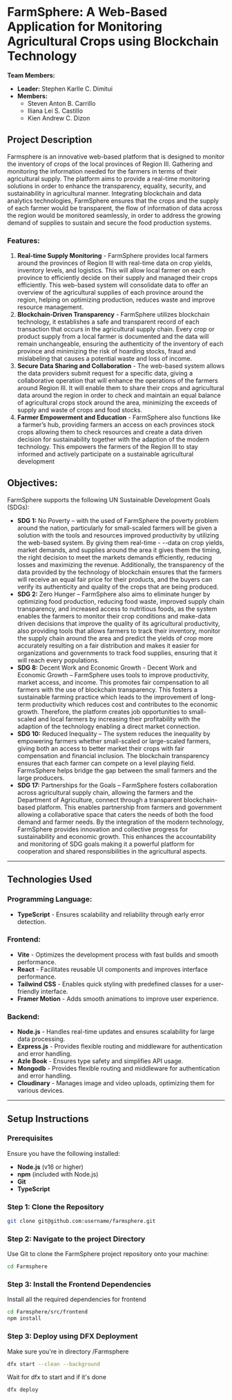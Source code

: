 # FarmSphere: A Web-Based Application for Monitoring Agricultural Crops using Blockchain Technology

**Team Members:**
- **Leader:** Stephen Karlle C. Dimitui
- **Members:**
  - Steven Anton B. Carrillo
  - Iliana Lei S. Castillo
  - Kien Andrew C. Dizon

## Project Description
Farmsphere is an innovative web-based platform that is designed to monitor the inventory of crops of the local provinces of Region III. Gathering and monitoring the information needed for the farmers in terms of their agricultural supply. The platform aims to provide a real-time monitoring solutions in order to enhance the transparency, equality, security, and sustainability in agricultural manner. Integrating blockchain and data analytics technologies, FarmSphere ensures that the crops and the supply of each farmer would be transparent, the flow of information of data across the region would be monitored seamlessly, in order to address the growing demand of supplies to sustain and secure the food production systems.  

### Features:
1. **Real-time Supply Monitoring** - FarmSphere provides local farmers around the provinces of Region III with real-time data on crop yields, inventory levels, and logistics. This will allow local farmer on each province to efficiently decide on their supply and managed their crops efficiently. This web-based system will consolidate data to offer an overview of the agricultural supplies of each province around the region, helping on optimizing production, reduces waste and improve resource management.
2. **Blockchain-Driven Transparency** - FarmSphere utilizes blockchain technology, it establishes a safe and transparent record of each transaction that occurs in the agricultural supply chain. Every crop or product supply from a local farmer is documented and the data will remain unchangeable, ensuring the authenticity of the inventory of each province and minimizing the risk of hoarding stocks, fraud and mislabeling that causes a potential waste and loss of income.
3. **Secure Data Sharing and Collaboration** - The web-based system allows the data providers submit request for a specific data, giving a collaborative operation that will enhance the operations of the farmers around Region III. It will enable them to share their crops and agricultural data around the region in order to check and maintain an equal balance of agricultural crops stock around the area, minimizing the exceeds of supply and waste of crops and food stocks.
4. **Farmer Empowerment and Education** - FarmSphere also functions like a farmer’s hub, providing farmers an access on each provinces stock crops allowing them to check resources and create a data driven decision for sustainability together with the adaption of the modern technology. This empowers the farmers of the Region III to stay informed and actively participate on a sustainable agricultural development

## Objectives:
FarmSphere supports the following UN Sustainable Development Goals (SDGs):
- **SDG 1:** No Poverty – with the used of FarmSphere the poverty problem around the nation, particularly for small-scaled farmers will be given a solution with the tools and resources improved productivity by utilizing the web-based system. By giving them real-time - --data on crop yields, market demands, and supplies around the area it gives them the timing, the right decision to meet the markets demands efficiently, reducing losses and maximizing the revenue. Additionally, the transparency of the data provided by the technology of blockchain ensures that the farmers will receive an equal fair price for their products, and the buyers can verify its authenticity and quality of the crops that are being produced.
- **SDG 2:** Zero Hunger – FarmSphere also aims to eliminate hunger by optimizing food production, reducing food waste, improved supply chain transparency, and increased access to nutritious foods, as the system enables the farmers to monitor their crop conditions and make-data driven decisions that improve the quality of its agricultural productivity, also providing tools that allows farmers to track their inventory, monitor the supply chain around the area and predict the yields of crop more accurately resulting on a fair distribution and makes it easier for organizations and governments to track food supplies, ensuring that it will reach every populations.
- **SDG 8:** Decent Work and Economic Growth -  Decent Work and Economic Growth – FarmSphere uses tools to improve productivity, market access, and income. This promotes fair compensation to all farmers with the use of blockchain transparency. This fosters a sustainable farming practice which leads to the improvement of long-term productivity which reduces cost and contributes to the economic growth. Therefore, the platform creates job opportunities to small-scaled and local farmers by increasing their profitability with the adaption of the technology enabling a direct market connection.
- **SDG 10:** Reduced Inequality – The system reduces the inequality by empowering farmers whether small-scaled or large-scaled farmers, giving both an access to better market their crops with fair compensation and financial inclusion. The blockchain transparency ensures that each farmer can compete on a level playing field. FarmsSphere helps bridge the gap between the small farmers and the large producers.
- **SDG 17:** Partnerships for the Goals – FarmSphere fosters collaboration across agricultural supply chain, allowing the farmers and the Department of Agriculture, connect through a transparent blockchain-based platform. This enables partnership from farmers and government allowing a collaborative space that caters the needs of both the food demand and farmer needs. By the integration of the modern technology, FarmSphere provides innovation and collective progress for sustainability and economic growth. This enhances the accountability and monitoring of SDG goals making it a powerful platform for cooperation and shared responsibilities in the agricultural aspects.


---

## Technologies Used
### Programming Language:
- **TypeScript** - Ensures scalability and reliability through early error detection.

### Frontend:
- **Vite** - Optimizes the development process with fast builds and smooth performance.
- **React** - Facilitates reusable UI components and improves interface performance.
- **Tailwind CSS** - Enables quick styling with predefined classes for a user-friendly interface.
- **Framer Motion** - Adds smooth animations to improve user experience.

### Backend:
- **Node.js** - Handles real-time updates and ensures scalability for large data processing.
- **Express.js** - Provides flexible routing and middleware for authentication and error handling.
- **Azle Book** - Ensures type safety and simplifies API usage.
- **Mongodb** - Provides flexible routing and middleware for authentication and error handling.
- **Cloudinary** - Manages image and video uploads, optimizing them for various devices.

---

## Setup Instructions

### Prerequisites
Ensure you have the following installed:
- **Node.js** (v16 or higher)
- **npm** (included with Node.js)
- **Git**
- **TypeScript**

### Step 1: Clone the Repository
```bash
git clone git@github.com:username/farmsphere.git
```
### Step 2: Navigate to the project Directory
Use Git to clone the FarmSphere project repository onto your machine:
```bash
cd Farmsphere
```
### Step 3: Install the Frontend Dependencies
Install all the required dependencies for frontend
```bash
cd Farmsphere/src/frontend
npm install
```
### Step 3: Deploy using DFX Deployment
Make sure you're in directory /Farmsphere 
```bash
dfx start --clean --background
```
Wait for dfx to start and if it's done
```
dfx deploy
```

